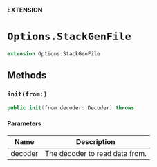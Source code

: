 **EXTENSION**

# `Options.StackGenFile`
```swift
extension Options.StackGenFile
```

## Methods
### `init(from:)`

```swift
public init(from decoder: Decoder) throws
```

#### Parameters

| Name | Description |
| ---- | ----------- |
| decoder | The decoder to read data from. |
